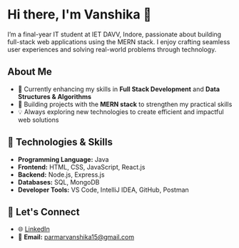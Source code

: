 # Hi there, I'm Vanshika 👋  
I’m a final-year IT student at IET DAVV, Indore, passionate about building full-stack web applications using the MERN stack. I enjoy crafting seamless user experiences and solving real-world problems through technology.
## About Me  
- 🌱 Currently enhancing my skills in **Full Stack Development** and **Data Structures & Algorithms**  
- 🚀 Building projects with the **MERN stack** to strengthen my practical skills  
- 💡 Always exploring new technologies to create efficient and impactful web solutions  
## 🚀 Technologies & Skills  

- **Programming Language:** Java  
- **Frontend:** HTML, CSS, JavaScript, React.js  
- **Backend:** Node.js, Express.js  
- **Databases:** SQL, MongoDB  
- **Developer Tools:** VS Code, IntelliJ IDEA, GitHub, Postman  
## 🤝 Let's Connect  

- 🌐 [LinkedIn](https://www.linkedin.com/in/vanshika15/)  
- 📧 **Email:** parmarvanshika15@gmail.com  


